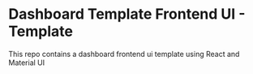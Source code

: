 # Dashboard Template Frontend UI - Template

This repo contains a dashboard frontend ui template using React and Material UI